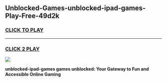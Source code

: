 
## Unblocked-Games-unblocked-ipad-games-Play-Free-49d2k
<h3>
<a href="https://premium76.site?title=unblocked-ipad-games&ref=18A">CLICK TO PLAY</a></h3>
<hr>

<h3>
<a href="https://premium76.site?title=unblocked-ipad-games&ref=18A">CLICK 2 PLAY</a>
  
</h3>

<a href="https://premium76.site?title=unblocked-ipad-games&ref=18A"><img src="https://clearcache.store/games.png"></a>


**unblocked-ipad-games games unblocked: Your Gateway to Fun and Accessible Online Gaming**
